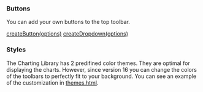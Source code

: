 ### Buttons

You can add your own buttons to the top toolbar.

[createButton(options)](Widget-Methods#createbuttonoptions)
[createDropdown(options)](Widget-Methods#createdropdownoptions)

### Styles

The Charting Library has 2 predifined color themes. They are optimal for displaying the charts. However, since version 16 you can change the colors of the toolbars to perfectly fit to your background. You can see an example of the customization in [themes.html](https://github.com/tradingview/charting_library/blob/unstable/themed.html).
